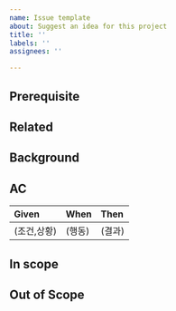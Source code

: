 ```yaml
---
name: Issue template
about: Suggest an idea for this project
title: ''
labels: ''
assignees: ''

---
```


<!--
[제목] title (개발소요 예상시간) ex) 소셜 로그인 기능 추가 (3h)
-->
## Prerequisite

## Related

## Background

## AC
| Given   | When  | Then  |
|:--------|:------|:------|
| (조건,상황) | (행동)  | (결과)  |

## In scope

## Out of Scope
